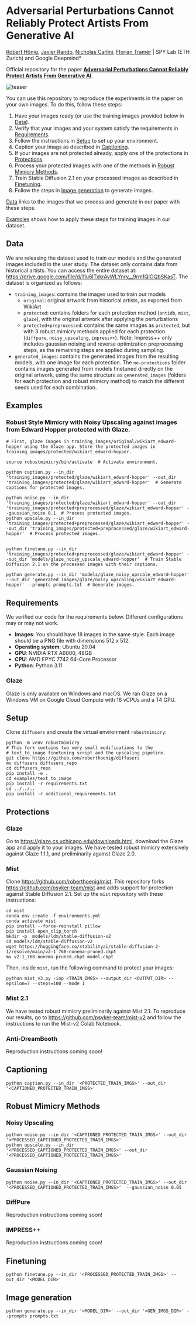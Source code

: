 # Adversarial Perturbations Cannot Reliably Protect Artists From Generative AI

[Robert Hönig](https://github.com/roberthoenig), [Javier Rando](https://javirando.com/), [Nicholas Carlini](https://nicholas.carlini.com), [Florian Tramèr](https://floriantramer.com/) | SPY Lab (ETH Zurich) and Google Deepmind*

Official repository for the paper [**Adversarial Perturbations Cannot Reliably Protect Artists From Generative AI**]().

![teaser](teaser.png)

You can use this repository to reproduce the experiments
in the paper on your own images. To do this, follow these steps:

1. Have your images ready (or use the training images provided below in [Data](#data)).
1. Verify that your images and your system satisfy the requirements in [Requirements](#requirements).
1. Follow the instructions in [Setup](#setup) to set up your environment.
1. Caption your imags as described in [Captioning](#captioning).
1. If your images are not protected already, apply one of the protections in [Protections](#protections).
1. Process your protected images with one of the methods in [Robust Mimicry Methods](#robust-mimicry-methods).
1. Train Stable Diffusion 2.1 on your processed images as described in [Finetuning](#finetuning).
1. Follow the steps in [Image generation](#image-generation) to generate images.

[Data](#data) links to the images that we process and generate in our paper with these steps.

[Examples](#examples) shows how to apply these steps for training images in our dataset.

## Data

We are releasing the dataset used to train our models and the generated images included in the user study. The dataset only contains data from historical artists. You can access the entire dataset at: https://drive.google.com/file/d/11u6ITxkrAvWLYnry__9rm1QIOQbSKasT. The dataset is organized as follows:

* `training_images`: contains the images used to train our models
    * `original`: original artwork from historical artists, as exported from WikiArt
    * `protected`: contains folders for each protection method (`antidb`, `mist`, `glaze`), with the original artwork after applying the perturbations
    * `protected+preprocessed`: contains the same images as `protected`, but with 3 robust mimicry methods applied for each protection (`diffpure`, `noisy_upscaling`, `impress++`). Note: Impress++ only includes gaussian noising and reverse optimization preprocessing steps, as the remaining steps are applied during sampling.
* `generated_images`: contains the generated images from the resulting models, with one image for each protection. The `no-protections` folder contains images generated from models finetuned directly on the original artwork, using the same structure as `generated_images` (folders for each protection and robust mimicry method) to match the different seeds used for each combination.


## Examples

### Robust Style Mimicry with Noisy Upscaling against images from Edward Hopper protected with Glaze.
```shell
# First, glaze images in training_images/original/wikiart_edward-hopper using the Glaze app. Store the protected images in training_images/protected/wikiart_edward-hopper.

source robustmimicry/bin/activate  # Activate environment.

python caption.py --in_dir 'training_images/protected/glaze/wikiart_edward-hopper' --out_dir 'training_images/protected/glaze/wikiart_edward-hopper'  # Generate captions for protected images.

python noise.py --in_dir 'training_images/protected/glaze/wikiart_edward-hopper' --out_dir 'training_images/protected+preprocessed/glaze/wikiart_edward-hopper' --gaussian_noise 0.1  # Process protected images.
python upscale.py --in_dir 'training_images/protected+preprocessed/glaze/wikiart_edward-hopper' --out_dir 'training_images/protected+preprocessed/glaze/wikiart_edward-hopper'  # Process protected images.


python finetune.py --in_dir 'training_images/protected+preprocessed/glaze/wikiart_edward-hopper' --out_dir 'models/glaze_noisy_upscale_edward-hopper'  # Train Stable Diffusion 2.1 on the processed images with their captions.

python generate.py --in_dir 'models/glaze_noisy_upscale_edward-hopper' --out_dir 'generated_images/glaze/noisy_upscaling/wikiart_edward-hopper' --prompts prompts.txt  # Generate images.
```


## Requirements

We verified our code for the requirements below. Different configurations may or may not work.

* __Images__: You should have 18 images in the same style. Each image should be a PNG file with dimensions 512 x 512.
* __Operating system__: Ubuntu 20.04
* __GPU__: NVIDIA RTX A6000, 48GB
* __CPU__: AMD EPYC 7742 64-Core Processor
* __Python__: Python 3.11

### Glaze

Glaze is only available on Windows and macOS. We ran Glaze on a Windows VM on Google Cloud Compute with 16 vCPUs and a T4 GPU.

## Setup

Clone `diffusers` and create the virtual environment `robustmimicry`:
```shell
python -m venv robustmimicry
# This fork contains two very small modifications to the
# text_to_image finetuning script and the upscaling pipeline.
git clone https://github.com/roberthoenig/diffusers
mv diffusers diffusers_repo
cd diffusers_repo
pip install -e .
cd examples/text_to_image
pip install -r requirements.txt
cd ../../..
pip install -r additional_requirements.txt
```

## Protections

### Glaze

Go to https://glaze.cs.uchicago.edu/downloads.html, download the Glaze app and apply it to your images. We have tested robust mimicry extensively against Glaze 1.1.1, and preliminarily against Glaze 2.0.

### Mist

Clone https://github.com/roberthoenig/mist. This repository forks https://github.com/psyker-team/mist and adds
support for protection against Stable Diffusion 2.1.
Set up the `mist` repository with these instructions:
```shell
cd mist
conda env create -f environments.yml
conda activate mist
pip install --force-reinstall pillow
pip install open_clip_torch
mkdir -p  models/ldm/stable-diffusion-v2
cd models/ldm/stable-diffusion-v2
wget https://huggingface.co/stabilityai/stable-diffusion-2-1/resolve/main/v2-1_768-nonema-pruned.ckpt
mv v2-1_768-nonema-pruned.ckpt model.ckpt
```   
Then, inside `mist`, run the following command to protect your images:

```shell
python mist_v3.py -inp <TRAIN_IMGS> --output_dir <OUTPUT_DIR> --epsilon=7 --steps=100 --mode 1
```

### Mist 2.1

We have tested robust mimicry preliminarily against Mist 2.1. To reproduce our results, go to https://github.com/psyker-team/mist-v2
and follow the instructions to run the Mist-v2 Colab Notebook.

### Anti-DreamBooth

Reproduction instructions coming soon!

## Captioning 

```shell
python caption.py --in_dir '<PROTECTED_TRAIN_IMGS>' --out_dir '<CAPTIONED_PROTECTED_TRAIN_IMGS>'
```

## Robust Mimicry Methods

### Noisy Upscaling

```shell
python noise.py --in_dir '<CAPTIONED_PROTECTED_TRAIN_IMGS>' --out_dir '<PROCESSED_CAPTIONED_PROTECTED_TRAIN_IMGS>'
python upscale.py --in_dir '<PROCESSED_CAPTIONED_PROTECTED_TRAIN_IMGS>' --out_dir '<PROCESSED_CAPTIONED_PROTECTED_TRAIN_IMGS>'
```

### Gaussian Noising

```shell
python noise.py --in_dir '<CAPTIONED_PROTECTED_TRAIN_IMGS>' --out_dir '<PROCESSED_CAPTIONED_PROTECTED_TRAIN_IMGS>'  --gaussian_noise 0.05
```

### DiffPure

Reproduction instructions coming soon!

### IMPRESS++

Reproduction instructions coming soon!

## Finetuning

```shell
python finetune.py --in_dir '<PROCESSED_PROTECTED_TRAIN_IMGS>' --out_dir '<MODEL_DIR>'
```

## Image generation

```shell
python generate.py --in_dir '<MODEL_DIR>' --out_dir '<GEN_IMGS_DIR>' --prompts prompts.txt
```